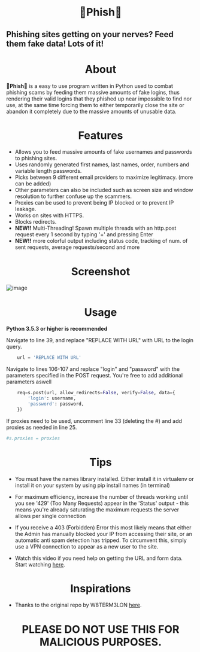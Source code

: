 # <div align="center"> 🚫Phish🚫

## Phishing sites getting on your nerves? Feed them fake data! Lots of it!

# <div align="center"> About

**🚫Phish🚫** is a easy to use program written in Python used to combat phishing scams by feeding them massive amounts of fake logins, thus rendering their valid logins that they phished up near impossible to find nor use, at the same time forcing them to either temporarily close the site or abandon it completely due to the massive amounts of unusable data.

# <div align="center"> Features
- Allows you to feed massive amounts of fake usernames and passwords to phishing sites.
- Uses randomly generated first names, last names, order, numbers and variable length passwords.
- Picks between 9 different email providers to maximize legitimacy. (more can be added)
- Other parameters can also be included such as screen size and window resolution to further confuse up the scammers.
- Proxies can be used to prevent being IP blocked or to prevent IP leakage.
- Works on sites with HTTPS.
- Blocks redirects.
- **NEW!!** Multi-Threading! Spawn multiple threads with an http.post request every 1 second by typing '+' and pressing Enter
- **NEW!!** more colorful output including status code, tracking of num. of sent requests, average requests/second and more

# <div align="center"> Screenshot
![image](https://user-images.githubusercontent.com/39552449/135698024-4fff1846-9c60-4fe6-a463-bc108f93398a.png)
	
# <div align="center"> Usage

**Python 3.5.3 or higher is recommended**

Navigate to line 39, and replace "REPLACE WITH URL" with URL to the login query.

```Python
    url = 'REPLACE WITH URL'
```
Navigate to lines 106-107 and replace "login" and "password" with the parameters specified in the POST request. You're free to add additional parameters aswell

```Python
    req=s.post(url, allow_redirects=False, verify=False, data={
		'login': username,
		'password': password,
	})
 ```
If proxies need to be used, uncomment line 33 (deleting the #) and add proxies as needed in line 25.
```Python
#s.proxies = proxies
```

# <div align="center"> Tips
- You must have the names library installed. Either install it in virtualenv or install it on your system by using pip install names (in terminal)
	
- For maximum efficiency, increase the number of threads working until you see '429' (Too Many Requests) appear in the 'Status' output - this means you're already saturating the maximum requests the server allows per single connection
	
- If you receive a 403 (Forbidden) Error this most likely means that either the Admin has manually blocked your IP from accessing their site, or an automatic anti spam detection has tripped. To circumvent this, simply use a VPN connection to appear as a new user to the site.

- Watch this video if you need help on getting the URL and form data. Start watching [here](https://youtu.be/UtNYzv8gLbs?t=40).
# <div align="center"> Inspirations
- Thanks to the original repo by W8TERM3LON [here](https://github.com/W8TERM3LON/Phisher_Squisher).

# <div align="center"> PLEASE DO NOT USE THIS FOR MALICIOUS PURPOSES.
